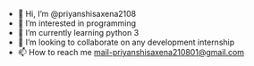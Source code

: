 - 👋 Hi, I’m @priyanshisaxena2108
- 👀 I’m interested in programming
- 🌱 I’m currently learning python 3
- 💞️ I’m looking to collaborate on any development internship
- 📫 How to reach me mail-priyanshisaxena210801@gmail.com

<!---
priyanshisaxena2108/priyanshisaxena2108 is a ✨ special ✨ repository because its `README.md` (this file) appears on your GitHub profile.
You can click the Preview link to take a look at your changes.
--->
